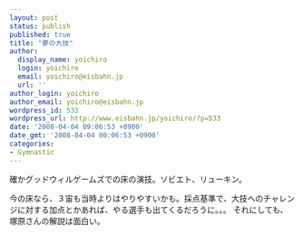 ```yaml
---
layout: post
status: publish
published: true
title: "夢の大技"
author:
  display_name: yoichiro
  login: yoichiro
  email: yoichiro@eisbahn.jp
  url: ''
author_login: yoichiro
author_email: yoichiro@eisbahn.jp
wordpress_id: 533
wordpress_url: http://www.eisbahn.jp/yoichiro/?p=533
date: '2008-04-04 09:06:53 +0900'
date_gmt: '2008-04-04 00:06:53 +0900'
categories:
- Gymnastic
---
```


確かグッドウィルゲームズでの床の演技。ソビエト、リューキン。


今の床なら、３宙も当時よりはやりやすいかも。採点基準で、大技へのチャレンジに対する加点とかあれば、やる選手も出てくるだろうに。。。
それにしても、塚原さんの解説は面白い。
